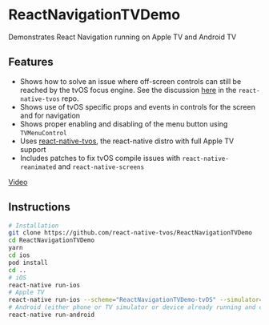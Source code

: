 # ReactNavigationTVDemo

Demonstrates React Navigation running on Apple TV and Android TV

## Features

- Shows how to solve an issue where off-screen controls can still be reached by the tvOS focus engine.  See the discussion [here](https://github.com/react-native-community/react-native-tvos/issues/43) in the `react-native-tvos` repo.
- Shows use of tvOS specific props and events in controls for the screen and for navigation
- Shows proper enabling and disabling of the menu button using `TVMenuControl`
- Uses [react-native-tvos](https://github.com/react-native-community/react-native-tvos), the react-native distro with full Apple TV support
- Includes patches to fix tvOS compile issues with `react-native-reanimated` and `react-native-screens`

[Video](https://dlowder-salesforce.github.io/react-native-apple-tv/ReactNavigationTVDemo.mp4)

## Instructions

```bash
# Installation
git clone https://github.com/react-native-tvos/ReactNavigationTVDemo
cd ReactNavigationTVDemo
yarn
cd ios
pod install
cd ..
# iOS
react-native run-ios
# Apple TV
react-native run-ios --scheme="ReactNavigationTVDemo-tvOS" --simulator="Apple TV"
# Android (either phone or TV simulator or device already running and connected)
react-native run-android
```


